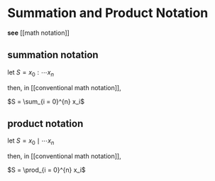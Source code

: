 # Summation and Product Notation

**see** [[math notation]]

## summation notation

let $S = x_0 : \cdots x_n$

then, in [[conventional math notation]],

$S = \sum_{i = 0}^{n} x_i$

## product notation

let $S = x_0 \mid \cdots x_n$

then, in [[conventional math notation]],

$S = \prod_{i = 0}^{n} x_i$

